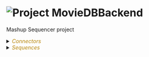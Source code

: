 
# ![](https://github.com/convertigo/convertigo/blob/develop/engine/src/com/twinsoft/convertigo/beans/core/images/project_color_16x16.png?raw=true "Project") MovieDBBackend

Mashup Sequencer project

<details><summary><span style="color:DarkGoldenRod"><i>Connectors</i></span></summary><blockquote><p>


<details><summary><b>MovieDb</b> : API Movie DB</summary><blockquote><p>


## ![](https://github.com/convertigo/convertigo/blob/develop/engine/src/com/twinsoft/convertigo/beans/connectors/images/httpconnector_color_16x16.png?raw=true "HttpConnector") MovieDb

API Movie DB

<details><summary><span style="color:DarkGoldenRod"><i>Transactions</i></span></summary><blockquote><p>


<details><summary><b>Default_transaction</b></summary><blockquote><p>


### ![](https://github.com/convertigo/convertigo/blob/develop/engine/src/com/twinsoft/convertigo/beans/transactions/images/httptransaction_color_16x16.png?raw=true "HttpTransaction") Default_transaction


</p></blockquote></details>

<details><summary><b>SearchMoviesByTitle</b> : Request in which we search movies according to their tittles</summary><blockquote><p>


### ![](https://github.com/convertigo/convertigo/blob/develop/engine/src/com/twinsoft/convertigo/beans/transactions/images/jsonhttptransaction_color_16x16.png?raw=true "JsonHttpTransaction") SearchMoviesByTitle

Request in which we search movies according to their tittles

<span style="color:DarkGoldenRod">Variables</span>

<table>
<tr>
<th>
name
</th>
<th>
comment
</th>
</tr>
<tr>
<td>
<img src="https://github.com/convertigo/convertigo/blob/develop/engine/src/com/twinsoft/convertigo/beans/variables/images/variable_color_16x16.png?raw=true "  alt="RequestableHttpVariable" >&nbsp;__header_Authorization
</td>
<td>

</td>
</tr>
<tr>
<td>
<img src="https://github.com/convertigo/convertigo/blob/develop/engine/src/com/twinsoft/convertigo/beans/variables/images/variable_color_16x16.png?raw=true "  alt="RequestableHttpVariable" >&nbsp;movieTitle
</td>
<td>

</td>
</tr>
</table>

</p></blockquote></details>
</p></blockquote></details>
</p></blockquote></details>

<details><summary><b>void</b> : void connector, replace or don't use it</summary><blockquote><p>


## ![](https://github.com/convertigo/convertigo/blob/develop/engine/src/com/twinsoft/convertigo/beans/connectors/images/sqlconnector_color_16x16.png?raw=true "SqlConnector") void

void connector, replace or don't use it

<details><summary><span style="color:DarkGoldenRod"><i>Transactions</i></span></summary><blockquote><p>


### ![](https://github.com/convertigo/convertigo/blob/develop/engine/src/com/twinsoft/convertigo/beans/transactions/images/sqltransaction_color_16x16.png?raw=true "SqlTransaction") void

does nothing
</p></blockquote></details>
</p></blockquote></details>
</p></blockquote></details>

<details><summary><span style="color:DarkGoldenRod"><i>Sequences</i></span></summary><blockquote><p>


<details><summary><b>Login</b></summary><blockquote><p>


## ![](https://github.com/convertigo/convertigo/blob/develop/engine/src/com/twinsoft/convertigo/beans/sequences/images/genericsequence_color_16x16.png?raw=true "GenericSequence") Login



<span style="color:DarkGoldenRod">Variables</span>

<table>
<tr>
<th>
name
</th>
<th>
comment
</th>
</tr>
<tr>
<td>
<img src="https://github.com/convertigo/convertigo/blob/develop/engine/src/com/twinsoft/convertigo/beans/variables/images/variable_color_16x16.png?raw=true "  alt="RequestableVariable" >&nbsp;Password
</td>
<td>

</td>
</tr>
<tr>
<td>
<img src="https://github.com/convertigo/convertigo/blob/develop/engine/src/com/twinsoft/convertigo/beans/variables/images/variable_color_16x16.png?raw=true "  alt="RequestableVariable" >&nbsp;Username
</td>
<td>

</td>
</tr>
</table>

</p></blockquote></details>

<details><summary><b>SearchMoviesByTitle</b></summary><blockquote><p>


## ![](https://github.com/convertigo/convertigo/blob/develop/engine/src/com/twinsoft/convertigo/beans/sequences/images/genericsequence_color_16x16.png?raw=true "GenericSequence") SearchMoviesByTitle



<span style="color:DarkGoldenRod">Variables</span>

<table>
<tr>
<th>
name
</th>
<th>
comment
</th>
</tr>
<tr>
<td>
<img src="https://github.com/convertigo/convertigo/blob/develop/engine/src/com/twinsoft/convertigo/beans/variables/images/variable_color_16x16.png?raw=true "  alt="RequestableVariable" >&nbsp;title
</td>
<td>

</td>
</tr>
</table>

</p></blockquote></details>
</p></blockquote></details>
